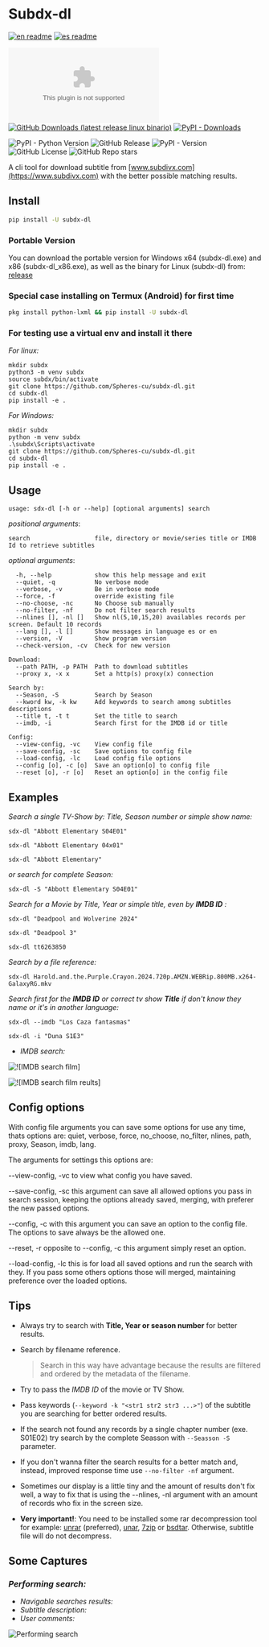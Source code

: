 # Subdx-dl

[![en readme](https://img.shields.io/badge/readme-en-red?logo=readme&logoColor=red&label=readme)](https://github.com/Spheres-cu/subdx-dl#subdx-dl)
[![es readme](https://img.shields.io/badge/readme-es-brightgreen?logo=readme&logoColor=brightgreen&label=readme)](https://github.com/Spheres-cu/subdx-dl/blob/main/README.es.md#subdx-dl)

[![GitHub Downloads (latest release windows portable)](https://img.shields.io/github/downloads/Spheres-cu/subdx-dl/latest/subdx-dl.exe?logo=artifacthub&label=downloads)](https://github.com/Spheres-cu/subdx-dl/releases/latest)
[![GitHub Downloads (latest release linux binario)](https://img.shields.io/github/downloads/Spheres-cu/subdx-dl/latest/subdx-dl?logo=linux&label=downloads)](https://github.com/Spheres-cu/subdx-dl/releases/latest)
[![PyPI - Downloads](https://img.shields.io/pypi/dm/subdx-dl?logo=pypi&label=downloads)](https://pypistats.org/packages/subdx-dl)

![PyPI - Python Version](https://img.shields.io/pypi/pyversions/subdx-dl)
![GitHub Release](https://img.shields.io/github/v/release/Spheres-cu/subdx-dl)
![PyPI - Version](https://img.shields.io/pypi/v/subdx-dl)
![GitHub License](https://img.shields.io/github/license/Spheres-cu/subdx-dl)
![GitHub Repo stars](https://img.shields.io/github/stars/Spheres-cu/subdx-dl)

A cli tool for download subtitle from [www.subdivx.com](https://www.subdivx.com) with the better possible matching results.

## Install

```bash
pip install -U subdx-dl
```

### Portable Version

You can download the portable version for Windows x64 (subdx-dl.exe) and x86 (subdx-dl_x86.exe), as well as the binary for Linux (subdx-dl) from: [release](https://github.com/Spheres-cu/subdx-dl/releases/latest)

### Special case installing on Termux (Android) for first time

```bash
pkg install python-lxml && pip install -U subdx-dl
```

### For testing use a virtual env and install it there

_For linux:_

```shell
mkdir subdx
python3 -m venv subdx
source subdx/bin/activate
git clone https://github.com/Spheres-cu/subdx-dl.git
cd subdx-dl
pip install -e .
```

_For Windows:_

```batch
mkdir subdx
python -m venv subdx
.\subdx\Scripts\activate
git clone https://github.com/Spheres-cu/subdx-dl.git
cd subdx-dl
pip install -e .
```

## Usage

```text
usage: sdx-dl [-h or --help] [optional arguments] search
```

_positional arguments_:

```text
search                  file, directory or movie/series title or IMDB Id to retrieve subtitles
```

_optional arguments_:

```text
  -h, --help            show this help message and exit
  --quiet, -q           No verbose mode
  --verbose, -v         Be in verbose mode
  --force, -f           override existing file
  --no-choose, -nc      No Choose sub manually
  --no-filter, -nf      Do not filter search results
  --nlines [], -nl []   Show nl(5,10,15,20) availables records per screen. Default 10 records
  --lang [], -l []      Show messages in language es or en
  --version, -V         Show program version
  --check-version, -cv  Check for new version

Download:
  --path PATH, -p PATH  Path to download subtitles
  --proxy x, -x x       Set a http(s) proxy(x) connection

Search by:
  --Season, -S          Search by Season
  --kword kw, -k kw     Add keywords to search among subtitles descriptions
  --title t, -t t       Set the title to search
  --imdb, -i            Search first for the IMDB id or title

Config:
  --view-config, -vc    View config file
  --save-config, -sc    Save options to config file
  --load-config, -lc    Load config file options
  --config [o], -c [o]  Save an option[o] to config file
  --reset [o], -r [o]   Reset an option[o] in the config file
```

## Examples

_Search a single TV-Show by: Title, Season number or simple show name:_

```shell
sdx-dl "Abbott Elementary S04E01"

sdx-dl "Abbott Elementary 04x01"

sdx-dl "Abbott Elementary"
```

_or search for complete  Season:_

```shell
sdx-dl -S "Abbott Elementary S04E01"
```

_Search for a Movie by Title, Year or simple title, even by __IMDB ID__ :_

```shell
sdx-dl "Deadpool and Wolverine 2024"

sdx-dl "Deadpool 3"

sdx-dl tt6263850
```

_Search by a file reference:_

```shell
sdx-dl Harold.and.the.Purple.Crayon.2024.720p.AMZN.WEBRip.800MB.x264-GalaxyRG.mkv
```

_Search first for the __IMDB ID__ or  correct tv show __Title__ if don't know they name or it's in another language:_

```shell
sdx-dl --imdb "Los Caza fantasmas"

sdx-dl -i "Duna S1E3"
```

- _IMDB search:_

![![IMDB search film]](https://github.com/Spheres-cu/subdx-dl/blob/main/screenshots/imdb_search01.png?raw=true)

![![IMDB search film reults]](https://github.com/Spheres-cu/subdx-dl/blob/main/screenshots/imdb_search02.png?raw=true)

## Config options

With config file arguments you can save some options for use any time, thats options are: quiet, verbose, force, no_choose, no_filter, nlines, path, proxy, Season, imdb, lang.

The arguments for settings this options are:

--view-config, -vc to view what config you have saved.

--save-config, -sc this argument can save all allowed options you pass in search session, keeping the options already saved, merging, with preferer the new passed options.

--config, -c with this argument you can save an option to the config file. The options to save always be the allowed one.

--reset, -r opposite to --config, -c this argument simply reset an option.

--load-config, -lc this is for load all saved options and run the search with they. If you pass some others options those will merged, maintaining preference over the loaded options.

## Tips

- Always try to search with __Title, Year or season number__ for better results.

- Search by filename reference.
  > Search in this way have advantage because the results are filtered and ordered by the metadata of the filename.

- Try to pass the _IMDB ID_ of the movie or TV Show.

- Pass keywords (```--keyword -k "<str1 str2 str3 ...>"```) of the subtitle   you are searching for better ordered results.

- If the search not found any records by a single chapter number (exe. S01E02) try search by the complete Seasson with ``` --Seasson -S ``` parameter.

- If you don't wanna filter the search results for a better match and, instead,  improved response time use ``` --no-filter -nf ``` argument.

- Sometimes our display is a little tiny and the amount of results don't fix well, a way to fix that is using the  --nlines, -nl argument with an amount of records who fix in the screen size.

- __Very important!__: You need to be installed some rar decompression tool for example: [unrar](https://www.rarlab.com/) (preferred), [unar](https://theunarchiver.com/command-line), [7zip](https://www.7-zip.org/) or [bsdtar](https://github.com/libarchive/libarchive). Otherwise, subtitle file will do not decompress.

## Some Captures

### _Performing search:_

- _Navigable searches results:_
- _Subtitle description:_
- _User comments:_
  
![Performing search](https://github.com/Spheres-cu/subdx-dl/blob/main/screenshots/search_view.gif?raw=true)
